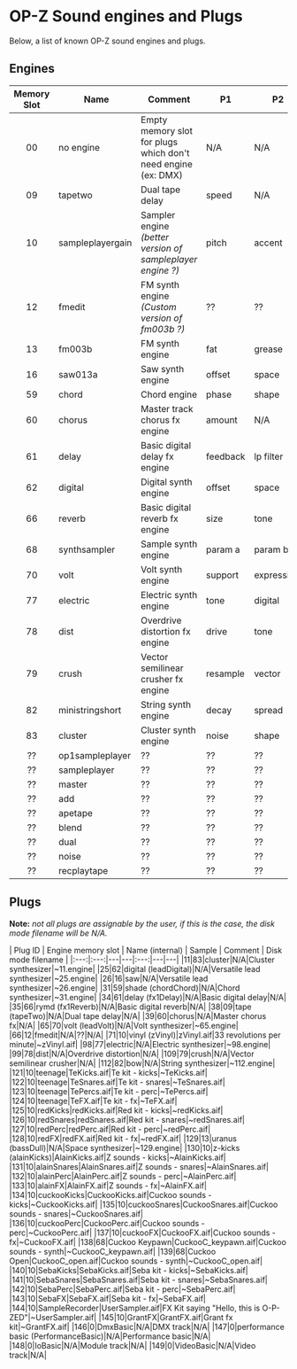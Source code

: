 # OP-Z Sound engines and Plugs

Below, a list of known OP-Z sound engines and plugs.


## Engines

| Memory Slot | Name | Comment | P1 | P2 |
|:---:|---|---|---|---|
| 00 | no engine | Empty memory slot for plugs which don't need engine (ex: DMX) |N/A|N/A|
| 09 | tapetwo | Dual tape delay |speed|N/A|
| 10 | sampleplayergain | Sampler engine *(better version of sampleplayer engine ?)*|pitch|accent|
| 12 | fmedit | FM synth engine *(Custom version of fm003b ?)* | ?? | ??|
| 13 | fm003b | FM synth engine |fat|grease|
| 16 | saw013a | Saw synth engine |offset|space|
| 59 | chord | Chord engine |phase|shape|
| 60 | chorus | Master track chorus fx engine |amount|N/A|
| 61 | delay | Basic digital delay fx engine|feedback|lp filter|
| 62 | digital | Digital synth engine |offset|space|
| 66 | reverb | Basic digital reverb fx engine |size|tone|
| 68 | synthsampler | Sample synth engine |param a|param b|
| 70 | volt | Volt synth engine |support|expression|
| 77 | electric | Electric synth engine |tone|digital|
| 78 | dist | Overdrive distortion fx engine| drive | tone |
| 79 | crush | Vector semilinear crusher fx engine|resample|vector|
| 82 | ministringshort | String synth engine |decay|spread|
| 83 | cluster | Cluster synth engine |noise|shape|
| ?? | op1sampleplayer | ?? | ?? | ?? |
| ?? | sampleplayer | ?? | ?? | ?? |
| ?? | master |  ?? | ?? | ?? |
| ?? | add | ?? | ?? | ?? |
| ?? | apetape | ?? | ?? | ?? |
| ?? | blend | ?? | ?? | ?? |
| ?? | dual | ?? | ?? | ?? |
| ?? | noise | ?? | ?? | ?? |
| ?? | recplaytape | ?? | ?? | ?? |


## Plugs

**Note:** *not all plugs are assignable by the user, if this is the case, the disk mode filename will be N/A.*

| Plug ID | Engine memory slot | Name (internal) | Sample | Comment | Disk mode filename |
|:---:|:---:|---|---|:---:|---|---|
|11|83|cluster|N/A|Cluster synthesizer|~11.engine|
|25|62|digital (leadDigital)|N/A|Versatile lead synthesizer|~25.engine|
|26|16|saw|N/A|Versatile lead synthesizer|~26.engine|
|31|59|shade (chordChord)|N/A|Chord synthesizer|~31.engine|
|34|61|delay (fx1Delay)|N/A|Basic digital delay|N/A|
|35|66|rymd (fx1Reverb)|N/A|Basic digital reverb|N/A|
|38|09|tape (tapeTwo)|N/A|Dual tape delay|N/A|
|39|60|chorus|N/A|Master chorus fx|N/A|
|65|70|volt (leadVolt)|N/A|Volt synthesizer|~65.engine|
|66|12|fmedit|N/A|??|N/A|
|71|10|vinyl (zVinyl)|zVinyl.aif|33 revolutions per minute|~zVinyl.aif|
|98|77|electric|N/A|Electric synthesizer|~98.engine|
|99|78|dist|N/A|Overdrive distortion|N/A|
|109|79|crush|N/A|Vector semilinear crusher|N/A|
|112|82|bow|N/A|String synthesizer|~112.engine|
|121|10|teenage|TeKicks.aif|Te kit - kicks|~TeKicks.aif|
|122|10|teenage|TeSnares.aif|Te kit - snares|~TeSnares.aif|
|123|10|teenage|TePercs.aif|Te kit - perc|~TePercs.aif|
|124|10|teenage|TeFX.aif|Te kit - fx|~TeFX.aif|
|125|10|redKicks|redKicks.aif|Red kit - kicks|~redKicks.aif|
|126|10|redSnares|redSnares.aif|Red kit - snares|~redSnares.aif|
|127|10|redPerc|redPerc.aif|Red kit -  perc|~redPerc.aif|
|128|10|redFX|redFX.aif|Red kit - fx|~redFX.aif|
|129|13|uranus (bassDull)|N/A|Space synthesizer|~129.engine|
|130|10|z-kicks (alainKicks)|AlainKicks.aif|Z sounds - kicks|~AlainKicks.aif|
|131|10|alainSnares|AlainSnares.aif|Z sounds - snares|~AlainSnares.aif|
|132|10|alainPerc|AlainPerc.aif|Z sounds - perc|~AlainPerc.aif|
|133|10|alainFX|AlainFX.aif|Z sounds - fx|~AlainFX.aif|
|134|10|cuckooKicks|CuckooKicks.aif|Cuckoo sounds - kicks|~CuckooKicks.aif|
|135|10|cuckooSnares|CuckooSnares.aif|Cuckoo sounds - snares|~CuckooSnares.aif|
|136|10|cuckooPerc|CuckooPerc.aif|Cuckoo sounds - perc|~CuckooPerc.aif|
|137|10|cuckooFX|CuckooFX.aif|Cuckoo sounds - fx|~CuckooFX.aif|
|138|68|Cuckoo Keypawn|CuckooC_keypawn.aif|Cuckoo sounds - synth|~CuckooC_keypawn.aif|
|139|68|Cuckoo Open|CuckooC_open.aif|Cuckoo sounds - synth|~CuckooC_open.aif|
|140|10|SebaKicks|SebaKicks.aif|Seba kit - kicks|~SebaKicks.aif|
|141|10|SebaSnares|SebaSnares.aif|Seba kit - snares|~SebaSnares.aif|
|142|10|SebaPerc|SebaPerc.aif|Seba kit - perc|~SebaPerc.aif|
|143|10|SebaFX|SebaFX.aif|Seba kit - fx|~SebaFX.aif|
|144|10|SampleRecorder|UserSampler.aif|FX Kit saying "Hello, this is O-P-ZED"|~UserSampler.aif|
|145|10|GrantFX|GrantFX.aif|Grant fx kit|~GrantFX.aif|
|146|0|DmxBasic|N/A|DMX track|N/A|
|147|0|performance basic (PerformanceBasic)|N/A|Performance basic|N/A|
|148|0|IoBasic|N/A|Module track|N/A|
|149|0|VideoBasic|N/A|Video track|N/A|

